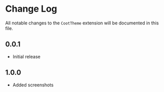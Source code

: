 # Change Log

All notable changes to the `CootTheme` extension will be documented in this file.

## 0.0.1

- Initial release

## 1.0.0

- Added screenshots
